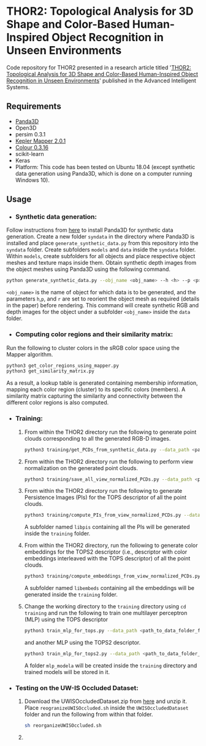 # THOR2: Topological Analysis for 3D Shape and Color-Based Human-Inspired Object Recognition in Unseen Environments

Code repository for THOR2 presented in a research article titled '[THOR2: Topological Analysis for 3D Shape and Color-Based Human-Inspired Object Recognition in Unseen Environments](https://advanced.onlinelibrary.wiley.com/doi/full/10.1002/aisy.202400539)' published in the Advanced Intelligent Systems.

## Requirements
* [Panda3D](https://www.panda3d.org/)
* Open3D
* persim 0.3.1
* [Kepler Mapper 2.0.1](https://kepler-mapper.scikit-tda.org/en/latest/started.html)
* [Colour 0.3.16](https://colour.readthedocs.io/en/master/index.html)
* scikit-learn
* Keras
* Platform: This code has been tested on Ubuntu 18.04 (except synthetic data generation using Panda3D, which is done on a computer running Windows 10).

## Usage
* ### Synthetic data generation:

Follow instructions from [here](https://docs.panda3d.org/1.10/python/introduction/installation-windows) to install Panda3D for synthetic data generation. Create a new folder `syndata` in the directory where Panda3D is installed and place `generate_synthetic_data.py` from this repository into the `syndata` folder. Create subfolders `models` and `data` inside the `syndata` folder. Within `models`, create subfolders for all objects and place respective object meshes and texture maps inside them. Obtain synthetic depth images from the object meshes using Panda3D using the following command. 

```bash
python generate_synthetic_data.py --obj_name <obj_name> --h <h> --p <p> --r <r>
```
`<obj_name>` is the name of object for which data is to be generated, and the parameters `h`,`p`, and `r` are set to reorient the object mesh as required (details in the paper) before rendering. This command will create synthetic RGB and depth images for the object under a subfolder `<obj_name>` inside the `data` folder.

* ### Computing color regions and their similarity matrix:

Run the following to cluster colors in the sRGB color space using the Mapper algorithm. 
```bash
python3 get_color_regions_using_mapper.py
python3 get_similarity_matrix.py
```
As a result, a lookup table is generated containing membership information, mapping each color region (cluster) to its specific colors (members). A similarity matrix capturing the similarity and connectivity between the different color regions is also computed.
  
* ### Training:

  	1. From within the THOR2 directory run the following to generate point clouds corresponding to all the generated RGB-D images. 
		```bash
		python3 training/get_PCDs_from_synthetic_data.py --data_path <path_to_data_folder_from_above>
		```
	2. From within the THOR2 directory run the following to perform view normalization on the generated point clouds. 
		```bash
		python3 training/save_all_view_normalized_PCDs.py --data_path <path_to_data_folder_from_step_i>
		```
	3. From within the THOR2 directory run the following to generate Persistence Images (PIs) for the TOPS descriptor of all the point clouds. 
		```bash
		python3 training/compute_PIs_from_view_normalized_PCDs.py --data_path <path_to_data_folder_from_step_i>
		```
		A subfolder named `libpis` containing all the PIs will be generated inside the `training` folder.

	4. From within the THOR2 directory, run the following to generate color embeddings for the TOPS2 descriptor (i.e., descriptor with color embeddings interleaved with the TOPS descriptor) of all the point clouds. 
		```bash
		python3 training/compute_embeddings_from_view_normalized_PCDs.py --data_path <path_to_data_folder_from_step_i>
		```
		A subfolder named `libembeds` containing all the embeddings will be generated inside the `training` folder.

	5. Change the working directory to the `training` directory using `cd training` and run the following to train one multilayer perceptron (MLP) using the TOPS descriptor 
		```bash
  		python3 train_mlp_for_tops.py --data_path <path_to_data_folder_from_step_one> --random_state 2022
		```
  		and another MLP using the TOPS2 descriptor.
    
		```bash
  		python3 train_mlp_for_tops2.py --data_path <path_to_data_folder_from_step_one> --random_state 2022
		```

		 A folder `mlp_modela` will be created inside the `training` directory and trained models will be stored in it.

* ### Testing on the UW-IS Occluded Dataset:
	1. Download the UWISOccludedDataset.zip from [here](https://doi.org/10.6084/m9.figshare.20506506) and unzip it. Place `reogranizeUWISOccluded.sh` inside the `UWISOccludedDataset` folder and run the following from within that folder.

		```bash
		sh reorganizeUWISOccluded.sh
		```
  	2. 

